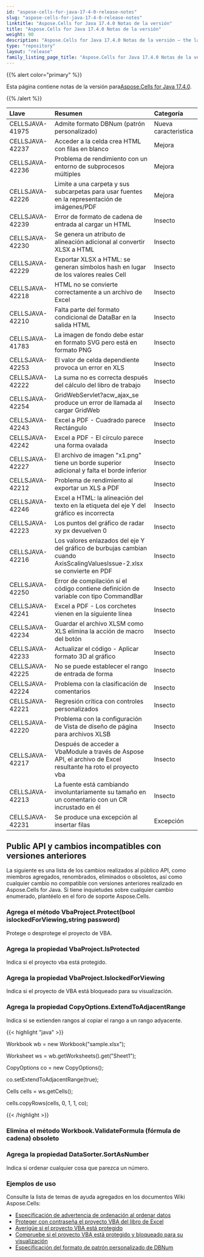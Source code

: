 ```yaml
---
id: "aspose-cells-for-java-17-4-0-release-notes"
slug: "aspose-cells-for-java-17-4-0-release-notes"
linktitle: "Aspose.Cells for Java 17.4.0 Notas de la versión"
title: "Aspose.Cells for Java 17.4.0 Notas de la versión"
weight: 90
description: "Aspose.Cells for Java 17.4.0 Notas de la versión – the latest updates and fixes."
type: "repository"
layout: "release"
family_listing_page_title: "Aspose.Cells for Java 17.4.0 Notas de la versión"
---
```

{{% alert color="primary" %}} 

 Esta página contiene notas de la versión para[Aspose.Cells for Java 17.4.0](https://releases.aspose.com/cells/java/new-releases/aspose.cells-for-java-17.4.0/).

{{% /alert %}} 

|**Llave**|**Resumen**|**Categoría**|
|:- |:- |:- |
|CELLSJAVA-41975|Admite formato DBNum (patrón personalizado)|Nueva caracteristica|
|CELLSJAVA-42237|Acceder a la celda crea HTML con filas en blanco|Mejora|
|CELLSJAVA-42236|Problema de rendimiento con un entorno de subprocesos múltiples|Mejora|
|CELLSJAVA-42226|Limite a una carpeta y sus subcarpetas para usar fuentes en la representación de imágenes/PDF|Mejora|
|CELLSJAVA-42239|Error de formato de cadena de entrada al cargar un HTML|Insecto|
|CELLSJAVA-42230|Se genera un atributo de alineación adicional al convertir XLSX a HTML|Insecto|
|CELLSJAVA-42229|Exportar XLSX a HTML: se generan símbolos hash en lugar de los valores reales Cell|Insecto|
|CELLSJAVA-42218|HTML no se convierte correctamente a un archivo de Excel|Insecto|
|CELLSJAVA-42210|Falta parte del formato condicional de DataBar en la salida HTML|Insecto|
|CELLSJAVA-41783|La imagen de fondo debe estar en formato SVG pero está en formato PNG|Insecto|
|CELLSJAVA-42253|El valor de celda dependiente provoca un error en XLS|Insecto|
|CELLSJAVA-42222|La suma no es correcta después del cálculo del libro de trabajo|Insecto|
|CELLSJAVA-42254|GridWebServlet?acw_ajax_se produce un error de llamada al cargar GridWeb|Insecto|
|CELLSJAVA-42243|Excel a PDF - Cuadrado parece Rectángulo|Insecto|
|CELLSJAVA-42242|Excel a PDF - El círculo parece una forma ovalada|Insecto|
|CELLSJAVA-42227|El archivo de imagen "x1.png" tiene un borde superior adicional y falta el borde inferior|Insecto|
|CELLSJAVA-42212|Problema de rendimiento al exportar un XLS a PDF|Insecto|
|CELLSJAVA-42246|Excel a HTML: la alineación del texto en la etiqueta del eje Y del gráfico es incorrecta|Insecto|
|CELLSJAVA-42223|Los puntos del gráfico de radar xy px devuelven 0|Insecto|
|CELLSJAVA-42216|Los valores enlazados del eje Y del gráfico de burbujas cambian cuando AxisScalingValuesIssue-2.xlsx se convierte en PDF|Insecto|
|CELLSJAVA-42250|Error de compilación si el código contiene definición de variable con tipo CommandBar|Insecto|
|CELLSJAVA-42241|Excel a PDF - Los corchetes vienen en la siguiente línea|Insecto|
|CELLSJAVA-42234|Guardar el archivo XLSM como XLS elimina la acción de macro del botón|Insecto|
|CELLSJAVA-42233|Actualizar el código - Aplicar formato 3D al gráfico|Insecto|
|CELLSJAVA-42225|No se puede establecer el rango de entrada de forma|Insecto|
|CELLSJAVA-42224|Problema con la clasificación de comentarios|Insecto|
|CELLSJAVA-42221|Regresión crítica con controles personalizados|Insecto|
|CELLSJAVA-42220|Problema con la configuración de Vista de diseño de página para archivos XLSB|Insecto|
|CELLSJAVA-42217|Después de acceder a VbaModule a través de Aspose API, el archivo de Excel resultante ha roto el proyecto vba|Insecto|
|CELLSJAVA-42213|La fuente está cambiando involuntariamente su tamaño en un comentario con un CR incrustado en él|Insecto|
|CELLSJAVA-42231|Se produce una excepción al insertar filas|Excepción|
## **Public API y cambios incompatibles con versiones anteriores**
La siguiente es una lista de los cambios realizados al público API, como miembros agregados, renombrados, eliminados o obsoletos, así como cualquier cambio no compatible con versiones anteriores realizado en Aspose.Cells for Java. Si tiene inquietudes sobre cualquier cambio enumerado, plantéelo en el foro de soporte Aspose.Cells.
### **Agrega el método VbaProject.Protect(bool islockedForViewing,string password)**
Protege o desprotege el proyecto de VBA.
### **Agrega la propiedad VbaProject.IsProtected**
Indica si el proyecto vba está protegido.
### **Agrega la propiedad VbaProject.IslockedForViewing**
Indica si el proyecto de VBA está bloqueado para su visualización.
### **Agrega la propiedad CopyOptions.ExtendToAdjacentRange**
Indica si se extienden rangos al copiar el rango a un rango adyacente.

{{< highlight "java" >}}

 Workbook wb = new Workbook("sample.xlsx");

Worksheet ws = wb.getWorksheets().get("Sheet1");

CopyOptions co = new CopyOptions();

co.setExtendToAdjacentRange(true);

Cells cells = ws.getCells();

cells.copyRows(cells, 0, 1, 1, co);

{{< /highlight >}}
### **Elimina el método Workbook.ValidateFormula (fórmula de cadena) obsoleto**
### **Agrega la propiedad DataSorter.SortAsNumber**
Indica si ordenar cualquier cosa que parezca un número.
### **Ejemplos de uso**
Consulte la lista de temas de ayuda agregados en los documentos Wiki Aspose.Cells:

- [Especificación de advertencia de ordenación al ordenar datos](https://docs.aspose.com/cells/es/java/specifying-sort-warning-while-sorting-data/)
- [Proteger con contraseña el proyecto VBA del libro de Excel](https://docs.aspose.com/cells/es/java/password-protect-the-vba-project-of-excel-workbook/)
- [Averigüe si el proyecto VBA está protegido](https://docs.aspose.com/cells/es/java/find-out-if-vba-project-is-protected/)
- [Compruebe si el proyecto VBA está protegido y bloqueado para su visualización](https://docs.aspose.com/cells/es/java/check-if-vba-project-is-protected-and-locked-for-viewing/)
- [Especificación del formato de patrón personalizado de DBNum](https://docs.aspose.com/cells/es/java/specifying-dbnum-custom-pattern-formatting/)
